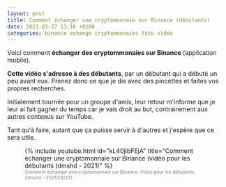 ```yaml
---
layout: post
title: Comment échanger une cryptomonnaie sur Binance (débutants)
date: 2021-03-27 13:16 +0100
categories: binance echange cryptomonnaies tuto video
---
```


Voici comment <strong>échanger des cryptommonaies sur Binance</strong> (application mobile).

<strong>Cette vidéo s'adresse à des débutants</strong>, par un débutant qui a débuté un peu avant eux. Prenez donc ce que je dis avec des pincettes et faites vos propres recherches.

Initialement tournée pour un groupe d'amis, leur retour m'informe que je leur ai fait gagner du temps car je vais droit au but, contrairement aux autres contenus sur YouTube.

Tant qu'à faire, autant que ça puisse servir à d'autres et j'espère que ce sera utile.

 <figure>
{% include youtube.html id="kL40jIbFEjA" title="Comment échanger une cryptomonnaie sur Binance (vidéo pour les débutants (dmshd - 2021)" %}
  <figcaption style="color: gray; font-size: 0.75em;">Comment échanger une cryptomonnaie sur Binance. Vidéo pour les débutants (dmshd - 2021/03/27).</figcaption>
</figure> 